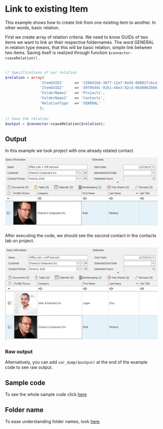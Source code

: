 # Link to existing Item
This example shows how to create link from one existing item to another. In other words, basic relation.

First we create array of relation criteria. We need to know GUIDs of two items we want to link an their respective foldernames. The word GENERAL in relation type means, that this will be basic relation, simple link between two items. Saving itself is realized through function ```$connector->saveRelation()``` .

```php

// Specifications of our relation
$relation = array(
				'ItemGUID1'     => '129641b8-3677-11e7-9e49-080027cbca76',
				'ItemGUID2'     => 'd9705ddc-9161-44e3-82cd-0bd0063b66f5',
				'FolderName1'   => 'Projects',
				'FolderName2'   => 'Contacts',
				'RelationType'  => 'GENERAL'
				);

// Save the relation
$output = $connector->saveRelation($relation);

```
## Output
In this example we took project with one already related contact.

![example output](Images/sample_output_before.PNG)

After executing the code, we should see the second contact in the contacts tab on project.

![example output](Images/sample_output_after.PNG)

### Raw output
Alternatively, you can add ```var_dump($output)``` at the end of the example code to see raw output.

## Sample code
To see the whole sample code click [here](sample_code.php)

## Folder name
To ease understanding folder names, look [here](/../../blob/master/FolderNames.md).
